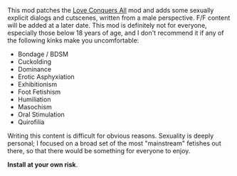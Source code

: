 This mod patches the <a href="https://github.com/LCA-EET/LCA">Love Conquers All</a> mod and adds some sexually explicit dialogs and cutscenes, written from a male perspective. F/F content will be added at a later date. This mod is definitely not for everyone, especially those below 18 years of age, and I don't recommend it if any of the following kinks make you uncomfortable:

- Bondage / BDSM
- Cuckolding
- Dominance
- Erotic Asphyxiation
- Exhibitionism
- Foot Fetishism
- Humiliation
- Masochism
- Oral Stimulation
- Quirofilia

Writing this content is difficult for obvious reasons. Sexuality is deeply personal; I focused on a broad set of the most "mainstream" fetishes out there, so that there would be something for everyone to enjoy. 

**Install at your own risk**.
